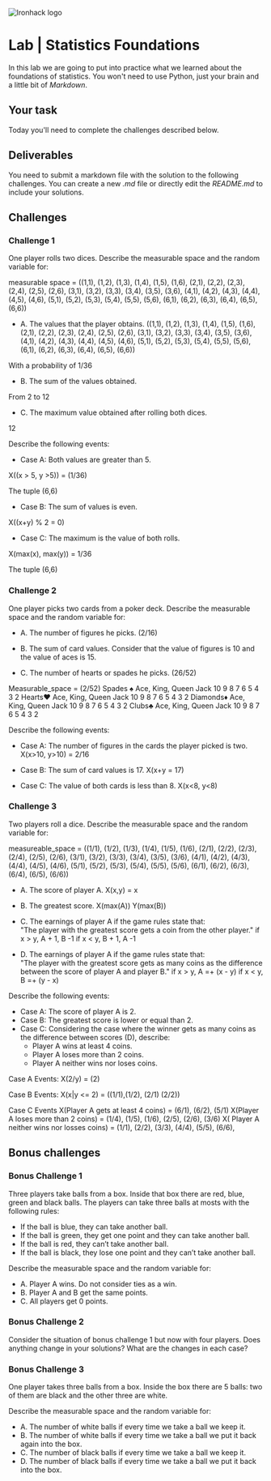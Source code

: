 ![Ironhack logo](https://i.imgur.com/1QgrNNw.png)

# Lab | Statistics Foundations
In this lab we are going to put into practice what we learned about the foundations of statistics. You won't need to use Python, just your brain and a little bit of *Markdown*. 

## Your task
Today you'll need to complete the challenges described below.

## Deliverables
You need to submit a markdown file with the solution to the following challenges. You can create a new *.md* file or directly edit the *README.md* to include your solutions.

## Challenges
### Challenge 1
One player rolls two dices. Describe the measurable space and the random variable for:

measurable space = ((1,1), (1,2), (1,3), (1,4), (1,5), (1,6), (2,1), (2,2), (2,3), (2,4), (2,5), (2,6), (3,1), (3,2), (3,3), (3,4), (3,5), (3,6), (4,1), (4,2), (4,3), (4,4), (4,5), (4,6), (5,1), (5,2), (5,3), (5,4), (5,5), (5,6), (6,1), (6,2), (6,3), (6,4), (6,5), (6,6))

* A. The values that the player obtains.
((1,1), (1,2), (1,3), (1,4), (1,5), (1,6), (2,1), (2,2), (2,3), (2,4), (2,5), (2,6), (3,1), (3,2), (3,3), (3,4), (3,5), (3,6), (4,1), (4,2), (4,3), (4,4), (4,5), (4,6), (5,1), (5,2), (5,3), (5,4), (5,5), (5,6), (6,1), (6,2), (6,3), (6,4), (6,5), (6,6))

With a probability of 1/36

* B. The sum of the values obtained.

From 2 to 12

* C. The maximum value obtained after rolling both dices.

12

Describe the following events:
* Case A: Both values are greater than 5.

X((x > 5, y >5)) = (1/36)

The tuple (6,6)

* Case B: The sum of values is even.

X((x+y) % 2 = 0)

* Case C: The maximum is the value of both rolls.

X(max(x), max(y)) = 1/36 

The tuple (6,6)

### Challenge 2
One player picks two cards from a poker deck. Describe the measurable space and the random variable for:
* A. The number of figures he picks.
(2/16)


* B. The sum of card values. Consider that the value of figures is 10 and the value of aces is 15.



* C. The number of hearts or spades he picks.
(26/52)


Measurable_space = (2/52)
Spades ♠
	Ace, King,	Queen	Jack	10	9	8	7	6	5	4	3	2
Hearts♥
Ace, King,	Queen	Jack	10	9	8	7	6	5	4	3	2
Diamonds♦
Ace,	King,	Queen	Jack	10	9	8	7	6	5	4	3	2
Clubs♣
Ace,	King,	Queen	Jack	10	9	8	7	6	5	4	3	2


Describe the following events:
* Case A: The number of figures in the cards the player picked is two.
X(x>10, y>10) = 2/16

* Case B: The sum of card values is 17.
X(x+y = 17)

* Case C: The value of both cards is less than 8.
X(x<8, y<8)

### Challenge 3
Two players roll a dice. Describe the measurable space and the random variable for:


measureable_space = ((1/1), (1/2), (1/3), (1/4), (1/5), (1/6), (2/1), (2/2), (2/3), (2/4), (2/5), (2/6), (3/1), (3/2), (3/3), (3/4), (3/5), (3/6), (4/1), (4/2), (4/3), (4/4), (4/5), (4/6), (5/1), (5/2), (5/3), (5/4), (5/5), (5/6), (6/1), (6/2), (6/3), (6/4), (6/5), (6/6))



* A. The score of player A.
X(x,y) = x

* B. The greatest score.
X(max(A))
Y(max(B))

* C. The earnings of player A if the game rules state that:  
"The player with the greatest score gets a coin from the other player."
if x > y, A + 1, B -1
if x < y, B + 1, A -1

* D. The earnings of player A if the game rules state that:  
"The player with the greatest score gets as many coins as the difference between the score of player A and player B."
if x > y, A =+ (x - y)
if x < y, B =+ (y - x)

Describe the following events:
* Case A: The score of player A is 2.
* Case B: The greatest score is lower or equal than 2.
* Case C: Considering the case where the winner gets as many coins as the difference between scores (D), describe: 
  * Player A wins at least 4 coins.
  * Player A loses more than 2 coins.
  * Player A neither wins nor loses coins.

Case A
Events: X(2/y) = (2)

Case B
Events: X(x|y <= 2) = ((1/1),(1/2), (2/1) (2/2))

Case C
Events X(Player A gets at least 4 coins) = (6/1), (6/2), (5/1)
       X(Player A loses more than 2 coins) = (1/4), (1/5), (1/6), (2/5), (2/6), (3/6)
       X( Player A neither wins nor losses coins) =  (1/1), (2/2), (3/3), (4/4), (5/5), (6/6),

## Bonus challenges
### Bonus Challenge 1
Three players take balls from a box. Inside that box there are red, blue, green and black balls. The players can take three balls at mosts with the following rules:

* If the ball is blue, they can take another ball.
* If the ball is green, they get one point and they can take another ball.
* If the ball is red, they can’t take another ball.
* If the ball is black, they lose one point and they can’t take another ball.

Describe the measurable space and the random variable for:
* A. Player A wins. Do not consider ties as a win.
* B. Player A and B get the same points.
* C. All players get 0 points.

### Bonus Challenge 2
Consider the situation of bonus challenge 1 but now with four players. Does anything change in your solutions? What are the changes in each case?

### Bonus Challenge 3
One player takes three balls from a box. Inside the box there are 5 balls: two of them are black and the other three are white. 

Describe the measurable space and the random variable for:
* A. The number of white balls if every time we take a ball we keep it.
* B. The number of white balls if every time we take a ball we put it back again into the box.
* C. The number of black balls if every time we take a ball we keep it.
* D. The number of black balls if every time we take a ball we put it back into the box.